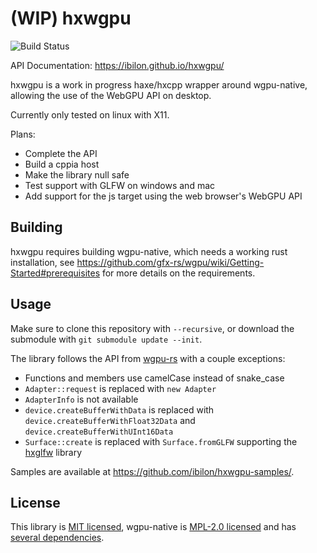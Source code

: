 # (WIP) hxwgpu

![Build Status](https://github.com/ibilon/hxwgpu/workflows/Main/badge.svg)

API Documentation: <https://ibilon.github.io/hxwgpu/>

hxwgpu is a work in progress haxe/hxcpp wrapper around wgpu-native, allowing the use of the WebGPU API on desktop.

Currently only tested on linux with X11.

Plans:

* Complete the API
* Build a cppia host
* Make the library null safe
* Test support with GLFW on windows and mac
* Add support for the js target using the web browser's WebGPU API

## Building

hxwgpu requires building wgpu-native, which needs a working rust installation, see <https://github.com/gfx-rs/wgpu/wiki/Getting-Started#prerequisites> for more details on the requirements.

## Usage

Make sure to clone this repository with `--recursive`, or download the submodule with `git submodule update --init`.

The library follows the API from [wgpu-rs](https://github.com/gfx-rs/wgpu-rs/) with a couple exceptions:

* Functions and members use camelCase instead of snake_case
* `Adapter::request` is replaced with `new Adapter`
* `AdapterInfo` is not available
* `device.createBufferWithData` is replaced with `device.createBufferWithFloat32Data` and `device.createBufferWithUInt16Data`
* `Surface::create` is replaced with `Surface.fromGLFW` supporting the [hxglfw](https://github.com/ibilon/hxglfw) library

Samples are available at <https://github.com/ibilon/hxwgpu-samples/>.

## License

This library is [MIT licensed](https://github.com/ibilon/hxwgpu/blob/LICENSE.md),
wgpu-native is [MPL-2.0 licensed](https://github.com/gfx-rs/wgpu-native/blob/29c9b0942dc01159aa999c53396e79f48a3a2094/LICENSE)
and has [several dependencies](https://github.com/gfx-rs/wgpu-native/blob/29c9b0942dc01159aa999c53396e79f48a3a2094/Cargo.toml).
